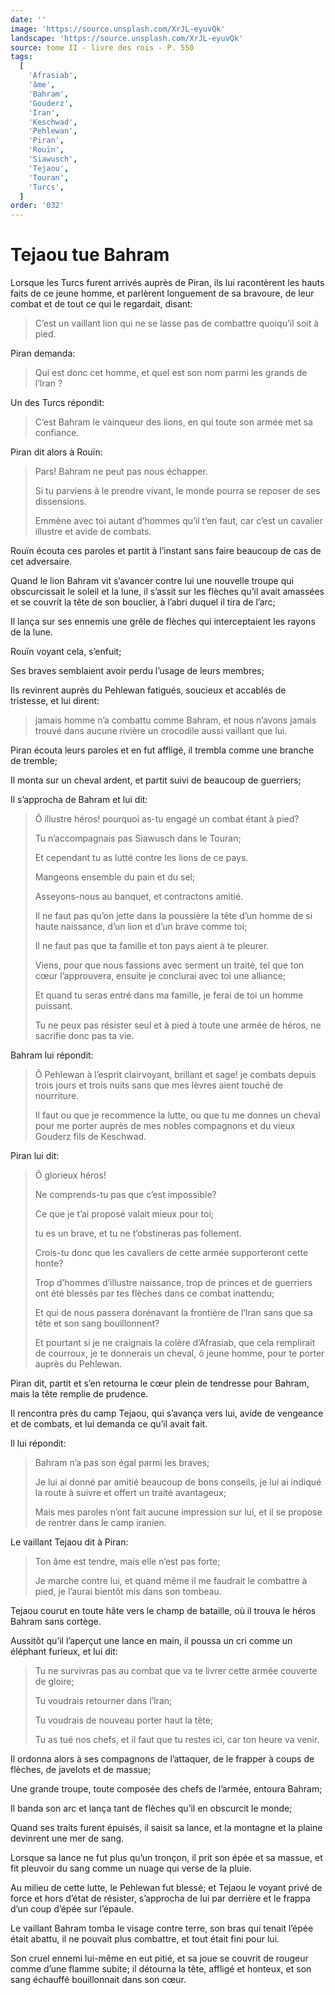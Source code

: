 ```yaml
---
date: ''
image: 'https://source.unsplash.com/XrJL-eyuvQk'
landscape: 'https://source.unsplash.com/XrJL-eyuvQk'
source: tome II - livre des rois - P. 550
tags:
  [
    'Afrasiab',
    'âme',
    'Bahram',
    'Gouderz',
    'Iran',
    'Keschwad',
    'Pehlewan',
    'Piran',
    'Rouïn',
    'Siawusch',
    'Tejaou',
    'Touran',
    'Turcs',
  ]
order: '032'
---
```


# Tejaou tue Bahram

Lorsque les Turcs furent arrivés auprès de Piran, ils lui racontèrent les hauts faits de ce jeune homme, et parlèrent longuement de sa bravoure, de leur combat et de tout ce qui le regardait, disant:

> C’est un vaillant lion qui ne se lasse pas de combattre quoiqu’il soit à pied.

Piran demanda:

> Qui est donc cet homme, et quel est son nom parmi les grands de l’Iran ?

Un des Turcs répondit:

> C’est Bahram le vainqueur des lions, en qui toute son armée met sa confiance.

Piran dit alors à Rouïn:

> Pars! Bahram ne peut pas nous échapper.
>
> Si tu parviens à le prendre vivant, le monde pourra se reposer de ses dissensions.
>
> Emmène avec toi autant d’hommes qu’il t’en faut, car c’est un cavalier illustre et avide de combats.

Rouïn écouta ces paroles et partit à l’instant sans faire beaucoup de cas de cet adversaire.

Quand le lion Bahram vit s’avancer contre lui une nouvelle troupe qui obscurcissait le soleil et la lune, il s’assit sur les flèches qu’il avait amassées et se couvrit la tête de son bouclier, à l’abri duquel il tira de l’arc;

Il lança sur ses ennemis une grêle de flèches qui interceptaient les rayons de la lune.

Rouïn voyant cela, s’enfuit;

Ses braves semblaient avoir perdu l’usage de leurs membres;

Ils revinrent auprès du Pehlewan fatigués, soucieux et accablés de tristesse, et lui dirent:

> jamais homme n’a combattu comme Bahram, et nous n’avons jamais trouvé dans aucune rivière un crocodile aussi vaillant que lui.

Piran écouta leurs paroles et en fut affligé, il trembla comme une branche de tremble;

Il monta sur un cheval ardent, et partit suivi de beaucoup de guerriers;

Il s’approcha de Bahram et lui dit:

> Ô illustre héros! pourquoi as-tu engagé un combat étant à pied?
>
> Tu n’accompagnais pas Siawusch dans le Touran;
>
> Et cependant tu as lutté contre les lions de ce pays.
>
> Mangeons ensemble du pain et du sel;
>
> Asseyons-nous au banquet, et contractons amitié.
>
> Il ne faut pas qu’on jette dans la poussière la tête d’un homme de si haute naissance, d’un lion et d’un brave comme toi;
>
> Il ne faut pas que ta famille et ton pays aient à te pleurer.
>
> Viens, pour que nous fassions avec serment un traité, tel que ton cœur l’approuvera, ensuite je conclurai avec toi une alliance;
>
> Et quand tu seras entré dans ma famille, je ferai de toi un homme puissant.
>
> Tu ne peux pas résister seul et à pied à toute une armée de héros, ne sacrifie donc pas ta vie.

Bahram lui répondit:

> Ô Pehlewan à l’esprit clairvoyant, brillant et sage! je combats depuis trois jours et trois nuits sans que mes lèvres aient touché de nourriture.
>
> Il faut ou que je recommence la lutte, ou que tu me donnes un cheval pour me porter auprès de mes nobles compagnons et du vieux Gouderz fils de Keschwad.

Piran lui dit:

> Ô glorieux héros!
>
> Ne comprends-tu pas que c’est impossible?
>
> Ce que je t’ai proposé valait mieux pour toi;
>
> tu es un brave, et tu ne t’obstineras pas follement.
>
> Crois-tu donc que les cavaliers de cette armée supporteront cette honte?
>
> Trop d’hommes d’illustre naissance, trop de princes et de guerriers ont été blessés par tes flèches dans ce combat inattendu;
>
> Et qui de nous passera dorénavant la frontière de l’lran sans que sa tête et son sang bouillonnent?
>
> Et pourtant si je ne craignais la colère d’Afrasiab, que cela remplirait de courroux, je te donnerais un cheval, ô jeune homme, pour te porter auprès du Pehlewan.

Piran dit, partit et s’en retourna le cœur plein de tendresse pour Bahram, mais la tête remplie de prudence.

Il rencontra près du camp Tejaou, qui s’avança vers lui, avide de vengeance et de combats, et lui demanda ce qu’il avait fait.

ll lui répondit:

> Bahram n’a pas son égal parmi les braves;
>
> Je lui ai donné par amitié beaucoup de bons conseils, je lui ai indiqué la route à suivre et offert un traité avantageux;
>
> Mais mes paroles n’ont fait aucune impression sur lui, et il se propose de rentrer dans le camp iranien.

Le vaillant Tejaou dit à Piran:

> Ton âme est tendre, mais elle n’est pas forte;
>
> Je marche contre lui, et quand même il me faudrait le combattre à pied, je l’aurai bientôt mis dans son tombeau.

Tejaou courut en toute hâte vers le champ de bataille, où il trouva le héros Bahram sans cortège.

Aussitôt qu’il l’aperçut une lance en main, il poussa un cri comme un éléphant furieux, et lui dit:

> Tu ne survivras pas au combat que va te livrer cette armée couverte de gloire;
>
> Tu voudrais retourner dans l’lran;
>
> Tu voudrais de nouveau porter haut la tête;
>
> Tu as tué nos chefs, et il faut que tu restes ici, car ton heure va venir.

Il ordonna alors à ses compagnons de l’attaquer, de le frapper à coups de flèches, de javelots et de massue;

Une grande troupe, toute composée des chefs de l’armée, entoura Bahram;

Il banda son arc et lança tant de flèches qu’il en obscurcit le monde;

Quand ses traits furent épuisés, il saisit sa lance, et la montagne et la plaine devinrent une mer de sang.

Lorsque sa lance ne fut plus qu’un tronçon, il prit son épée et sa massue, et fit pleuvoir du sang comme un nuage qui verse de la pluie.

Au milieu de cette lutte, le Pehlewan fut blessé; et Tejaou le voyant privé de force et hors d’état de résister, s’approcha de lui par derrière et le frappa d’un coup d’épée sur l’épaule.

Le vaillant Bahram tomba le visage contre terre, son bras qui tenait l’épée était abattu, il ne pouvait plus combattre, et tout était fini pour lui.

Son cruel ennemi lui-même en eut pitié, et sa joue se couvrit de rougeur comme d’une flamme subite; il détourna la tête, affligé et honteux, et son sang échauffé bouillonnait dans son cœur.
